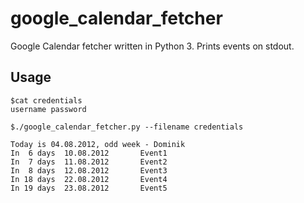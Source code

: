 google\_calendar\_fetcher
=======================

Google Calendar fetcher written in Python 3. Prints events on stdout.

Usage
-----

`$cat credentials`  
`username password`

`$./google_calendar_fetcher.py --filename credentials`

`Today is 04.08.2012, odd week - Dominik`  
`In  6 days  10.08.2012       Event1`  
`In  7 days  11.08.2012       Event2`  
`In  8 days  12.08.2012       Event3`  
`In 18 days  22.08.2012       Event4`  
`In 19 days  23.08.2012       Event5`
